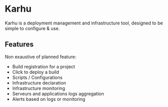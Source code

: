# Karhu
Karhu is a deployment management and infrastructure tool, designed to be simple to configure & use.

## Features

Non exaustive of planned feature:
* Build registration for a project
* Click to deploy a build
* Scripts / Configurations
* Infrastructure declaration
* Infrastructure monitoring
* Serveurs and applications logs aggregation
* Alerts based on logs or monitoring
